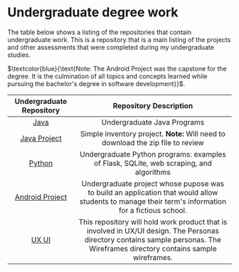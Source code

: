 # Undergraduate degree work

The table below shows a listing of the repositories that contain undergraduate work. This is a repository that is a main listing of the projects and other assessments that were completed during my undergraduate studies.

$`\textcolor{blue}{\text{Note: The Android Project was the capstone for the degree.  It is the culmination of all topics and concepts learned while pursuing the bachelor's degree in software development}}`$.


|**Undergraduate Repository**|**Repository Description**| 
|:-----:|:-----:|
|[Java](https://github.com/HeinoPortfolio/Java) | Undergraduate Java Programs| 
|[Java Project](https://github.com/HeinoPortfolio/Java-Project)|Simple inventory project.  **Note:** Will need to download the zip file to review|
|[Python](https://github.com/HeinoPortfolio/Python)| Undergraduate Python programs: examples of Flask, SQLite, web scraping, and algorithms|
|[Android Project](https://github.com/HeinoPortfolio/AndroidProject)|Undergraduate project whose pupose was to build an application that would allow students to manage their term's information for a fictious school.|
|[UX UI](https://github.com/HeinoPortfolio/UX-UI)|This repository will hold work product that is involved in UX/UI design. The Personas directory contains sample personas. The Wireframes directory contains sample wireframes.|

